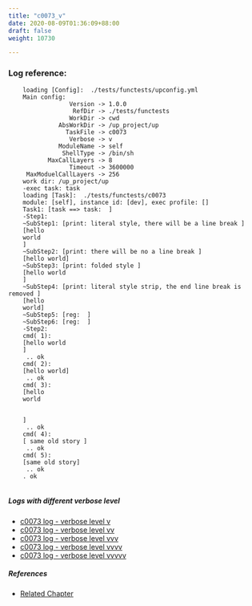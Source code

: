 ```yaml
---
title: "c0073_v"
date: 2020-08-09T01:36:09+88:00
draft: false
weight: 10730

---
```


### Log reference: <no value>

```
    loading [Config]:  ./tests/functests/upconfig.yml
    Main config:
                 Version -> 1.0.0
                  RefDir -> ./tests/functests
                 WorkDir -> cwd
              AbsWorkDir -> /up_project/up
                TaskFile -> c0073
                 Verbose -> v
              ModuleName -> self
               ShellType -> /bin/sh
           MaxCallLayers -> 8
                 Timeout -> 3600000
     MaxModuelCallLayers -> 256
    work dir: /up_project/up
    -exec task: task
    loading [Task]:  ./tests/functests/c0073
    module: [self], instance id: [dev], exec profile: []
    Task1: [task ==> task:  ]
    -Step1:
    ~SubStep1: [print: literal style, there will be a line break ]
    [hello
    world
    ]
    ~SubStep2: [print: there will be no a line break ]
    [hello world]
    ~SubStep3: [print: folded style ]
    [hello world
    ]
    ~SubStep4: [print: literal style strip, the end line break is removed ]
    [hello
    world]
    ~SubStep5: [reg:  ]
    ~SubStep6: [reg:  ]
    -Step2:
    cmd( 1):
    [hello world
    ]
     .. ok
    cmd( 2):
    [hello world]
     .. ok
    cmd( 3):
    [hello
    world
    
    
    ]
     .. ok
    cmd( 4):
    [ same old story ]
     .. ok
    cmd( 5):
    [same old story]
     .. ok
    . ok
    
```

##### Logs with different verbose level
* [c0073 log - verbose level v](../../logs/c0073_v)
* [c0073 log - verbose level vv](../../logs/c0073_vv)
* [c0073 log - verbose level vvv](../../logs/c0073_vvv)
* [c0073 log - verbose level vvvv](../../logs/c0073_vvvv)
* [c0073 log - verbose level vvvvv](../../logs/c0073_vvvvv)

##### References
* [Related Chapter](../../syntax/c0073)
